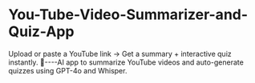 # You-Tube-Video-Summarizer-and-Quiz-App
Upload or paste a YouTube link → Get a summary + interactive quiz instantly. 🚀----AI app to summarize YouTube videos and auto-generate quizzes using GPT-4o and Whisper.
